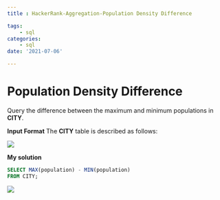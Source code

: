 ```yaml
---
title : HackerRank-Aggregation-Population Density Difference

tags:
    - sql
categories:
    - sql 
date: '2021-07-06'

---
```


# Population Density Difference


Query the difference between the maximum and minimum populations in **CITY**.

**Input Format**
The **CITY** table is described as follows:

![](https://s3.amazonaws.com/hr-challenge-images/8137/1449729804-f21d187d0f-CITY.jpg)

**My solution**
```sql
SELECT MAX(population) - MIN(population)
FROM CITY;
```

![](https://i.imgur.com/uH1vWYP.png)


